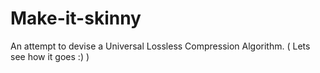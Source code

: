 # Make-it-skinny
An attempt to devise a Universal Lossless Compression Algorithm. ( Lets see how it goes :) )
